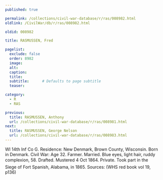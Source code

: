 ```yaml
---
published: true

permalink: /collections/civil-war-database/r/ras/008982.html
oldlink: /CivilWar/db/r/ras/008982.html

oldid: 008982

title: RASMUSSEN, Fred

pagelist:
  exclude: false
  order: 8982
  image: 
  alt:
  caption:
  title:
  subtitle:      # Defaults to page subtitle
  teaser:

category: 
  - R 
  - RAS

previous:
  title: RASMUSSEN, Anthony
  url: /collections/civil-war-database/r/ras/008981.html  
next:
  title: RASMUSSEN, George Nelson
  url: /collections/civil-war-database/r/ras/008983.html   
---
```

WI 14th Inf Co G. Residence: New Denmark, Brown County, Wisconsin. Born in Denmark. Civil War: Age 32. Farmer. Married. Blue eyes, light hair, ruddy complexion, 5&#146;8&#148;. Drafted. Mustered 4 Oct 1864. Private. Took part in the Siege of Fort Spanish, Alabama, in 1865. Sources: (WHS red book vol 19, p136)